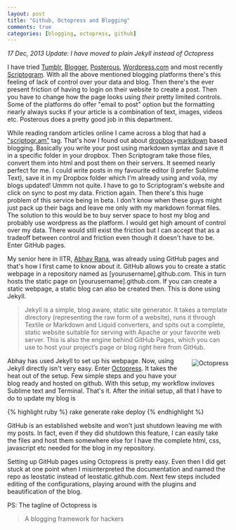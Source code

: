 ```yaml
---
layout: post
title: "Github, Octopress and Blogging"
comments: true
categories: [blogging, octopress, github]
---
```


_17 Dec, 2013 Update: I have moved to plain Jekyll instead of Octopress_

I have tried [Tumblr](http://tumblr.com "Tumblr"), [Blogger](http://blogger.com "Blogger"), [Posterous](http://posterous.com "Posterous"), [Wordpress.com](http://wordpress.com "Wordpress") and most recently [Scriptogram](http://scriptogr.am "Scriptogram"). 
With all the above mentioned blogging platforms there's this feeling of lack of control over your data and blog. Then there's the ever present friction of having to login on their website to create a post. Then you have to change how the page looks using _their_ pretty limited controls. Some of the platforms do offer "email to post" option but the formatting nearly always sucks if your article is a combination of text, images, videos etc. Posterous does a pretty good job in this department. 

While reading random articles online I came across a blog that had a ["scriptogr.am"](http://scriptogr.am "Scriptogram") tag. That's how I found out about [dropbox](http://db.tt/uuEJCPh "Dropbox")+[markdown](http://daringfireball.net/projects/markdown "Markdown") based blogging. Basically you write your post using markdown syntax and save it in a specific folder in your dropbox. Then Scriptogram take those files, convert them into html and post them on their servers. It seemed nearly perfect for me. I could write posts in my favourite editor (I prefer Sublime Text), save it in my Dropbox folder which I'm already using and voila, my blogs updated! Ummm not quite. I have to go to Scriptogram's website and click on sync to post my data. Friction again. Then there's this huge problem of this service being in beta. I don't know when these guys might just pack up their bags and leave me only with my markdown format files. The solution to this would be to buy server space to host my blog and probably use wordpress as the platform. I would get high amount of control over my data. There would still exist the friction but I can accept that as a tradeoff between control and friction even though it doesn't have to be. Enter GitHub pages.

<!-- more -->
My senior here in IITR, [Abhay Rana](http://captnemo.in "Abhay Rana"), was already using GitHub pages and that's how I first came to know about it. GitHub allows you to create a static webpage in a repository named as [yourusername].github.com. This in turn hosts the static page on [yourusername].github.com. 
If you can create a static webpage, a static blog can also be created then. This is done using Jekyll.
>Jekyll is a simple, blog aware, static site generator. It takes a template directory (representing the raw form of a website), runs it through Textile or Markdown and Liquid converters, and spits out a complete, static website suitable for serving with Apache or your favorite web server. This is also the engine behind GitHub Pages, which you can use to host your project’s page or blog right here from GitHub.

<img src="http://octopress.org/images/logo.png?1337552852" style="float: right; margin: 5px 0px 20px 20px;" title="Octopress"/> 

Abhay has used Jekyll to set up his webpage. Now, using Jekyll directly isn't very easy. Enter [Octopress](http://octopress.org "Octopress"). It takes the heat out of the setup. Few simple steps and you have your blog ready and hosted on github. With this setup, my workflow invloves Sublime text and Terminal. That's it. After the initial setup, all that I have to do to update my blog is 

{% highlight ruby %}
rake generate
rake deploy
{% endhighlight %}

GitHub is an established website and won't just shutdown leaving me with my posts. In fact, even if they did shutdown this feature, I can easily take the files and host them somewhere else for I have the complete html, css, javascript etc needed for the blog in my repository.

Setting up GitHub pages using Octopress is pretty easy. Even then I did get stuck at one point when I misinterpreted the documentation and named the repo as leostatic instead of leostatic.github.com. Next few steps included editing of the configurations, playing around with the plugins and beautification of the blog. 

PS: The tagline of Octopress is 
>A blogging framework for hackers